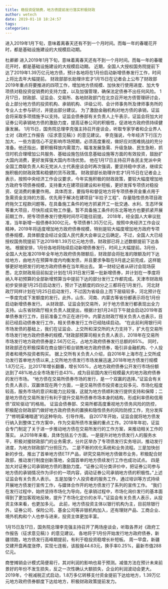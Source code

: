 ```yaml
---
title: 稳投资促销费，地方债提前发行落实积极财政
author: wetech
date: 2019-01-18 18:24:57
tags: 
categories: 
---
```

进入2019年1月下旬，意味着离春天还有不到一个月时间。而每一年的春暖花开时，都是基础设施建设的大规模启动期。
<!-- more -->
杜卿卿
进入2019年1月下旬，意味着离春天还有不到一个月时间。而每一年的春暖花开时，都是基础设施建设的大规模启动期。
近期，全国人大授权国务院提前下达了2019年1.39万亿元地方债，预计各地将在1月份启动新增债券发行工作，时间上将比去年大幅提前。
财政部部长助理许宏才1月15日在记者会上公布了财政部2019年重点将要推进的四项工作，增加地方债规模、加快发行使用进度、加大专项债对稳投资促销费的支持力度，以及加强管理，确保法定债券不出任何风险。
1月17日，财政部、证监会、交易所、各地财政部门在北京召开地方债管理研讨会，会上部分地方债的投资机构、承销机构、评级公司、会计师事务所及律师事务所的专业人士参与研讨，并提出部分建议。
为了激励金融机构对地方债的承销，证监会将采取多项措施予以支持。证监会债券部有关负责人上午表示，证监会将加大对证券公司承销地方债的激励力度，提高证券公司的积极性，促进地方政府债持续健康发展。
1月15日，国务院总理李克强主持召开座谈会，听取专家学者和企业界人士对《政府工作报告（征求意见稿）》的意见建议。
李克强说，今年经济下行压力加大，一些方面信心不足影响市场预期，必须高度重视，做好应对困难挑战的充分准备。他还指出，要积极释放内需潜力，瞄准发展急需、升级急缺、民生急盼，抓住时机合理增加公共服务、基础设施包括信息基础设施等方面的有效投资，鼓励扩大国内消费，更好发挥强大国内市场优势。
他在1月17日主持召开各民主党派中央全国工商联负责人和无党派人士代表座谈会时再次强调，要坚持稳中求进，继续实施积极的财政政策和稳健的货币政策。
财政部部长助理许宏才1月15日在记者会上表示，按照中央经济工作会议要求，今年实施积极的财政政策，要较大幅度增加地方政府专项债券规模，支持重大在建项目建设和补短板，更好发挥专项债对稳投资、促消费的重要作用。
具体而言，要指导和督促地方将专项债券资金重点用于急需资金支持的方面，优先用于解决在建项目“半拉子工程”、存量隐性债务项目政府拖欠工程款问题等。在具备施工条件的地方抓紧开工一批交通、水利、生态环保等重大项目，尽快形成实物工作量。暂不具备施工条件的东北等地方也要抓紧开展前期工作，把专项债券发行使用时间尽可能往前提。
2018年，经全国人大审议批准，当年新增一般债券8300亿元，专项债券1.35万亿元。按照中央经济工作会议精神，2019年将适度增加地方政府债券规模，特别是较大幅度增加地方政府专项债券规模，具体额度会经过全国人民代表大会审议之后确定。不过，全国人大已经授权国务院提前下达2019年1.39万亿元地方债，财政部已将上述数额提前下达各地。
根据安排，1月份各地将陆续启动新增债券发行，时间上大幅提前。3月份，全国人大批准2019年全年地方政府债务限额后，财政部会将批准的限额及时下达给地方，由地方在预算年度内均衡发债，并且要求争取在9月底之前完成，这样能够更好地把发行的地方政府债券在当年用出去。
第一财经记者从研讨会现场获悉，北京财政局目前拟定计划在1月31日发行第一批新增债券，并计划在一季度将纳入年初预算的全部新增预算当中提前下达的部分发行工作都完成。天津市财政局初步安排是1月25日启动发行，预计下达额度的四分之三都将在1月发行。
河北财政厅同样计划在1月25日启动发行，不过因为省级自上而下层级较多，河北预计在一季度完成下发额度的发行。此外，山东、河南、内蒙古等省份都表示将在1月份启动新增债券发行。
从财政部、证监会到交易所，对于地方债发行都表现出全力支持。山东省财政厅相关负责人就提出，根据计划1月24日下午就会启动2019年首单债券发行工作，目前准备工作正在进行中。内蒙古财政厅相关负责人也表示，目前已经启动债券发行工作，相关债券发行工作已经陆续启动。
“在此前利用银行间市场发债的基础上，我们在证监会、上交所和深交所的大力支持下，扩大在交易所市场发行地方政府债券的规模，”财政部预算司相关负责人表示，2018年在交易所市场发行地方政府债券是2.56万亿元，占地方政府债券发行总额的65%。
同时，财政部还在积极探索在商业银行柜台销售地方政府债券，吸引非金融机构、个人投资者和境外投资者购买。
据上交所有关负责人介绍，自2016年上海市在上交所成功发行首单地方债以来,上交所地方债发行市场发展迅速,2018年地方债发行规模1.8万亿元，比2017年增长翻番，增长105%，占地方政府债券公开发行市场份额达到了48%地占全市场发行总43%，成为目前国内发行规模最大的地方政府债券的发行市场。
“地方债在交易所债券市场的发行，是一个双赢的选择。”证监会有关负责人表示，双赢体现在两个方面，一是交易所债市投资者比较多元、市场化程度较高，服务市场的意识和能力比较强，这就为地方债顺利发行提供支持和保障；二是地方债在交易所发行有利于提升交易所债券市场本身的结构，形成利率债和信用债“双轮驱动”的格局。
证监会债券部、交易所都高度重视地方债务风险的防控，积极配合财政部门做好地方政府债务的置换和隐性债务的风险防控工作，充分发挥了“修明渠堵暗道”的这种导向、引导作用。
自2017年开始，证监会就将地方债发行纳入到整体工作方案中，作为交易所债市发展的重点工作。2018年年初，证监会专门制定了关于进一步推动地方债在交易所发行的工作方案，来推动相关工作的落实。
从2018年来看，具体包括五个方面。一是提升对地方债发行人的服务水平，积极对接财政部门的业务需求，分片区举办了专项债发行实务培训，推动发行进度，为地方财政部门分担压力。
二是不断的优化系统和业务流程。三是加快创新的步伐，推出了首单地方债ETF产品，研究交易所地方债做市业务，积极配合财政部，推动发行制度创新落地，全国首单的地方债续发行工作也成功试点。
四是加大对证券公司承销地方债的激励力度。“证券公司分类评价中，把证券公司参与地方债的承销情况作为评价的一项内容，调动证券公司承销地方债的积极性。”上述证监会有关负责人表示。
五是加强个人投资者的服务工作，通过培训等方式持续开展地方债发行宣传工作，与媒体合作开的地方债发行了系列的宣传工作。
“我们在发行过程中，始终坚持市场化为导向，在承销过程中，市场化询价发行的基本面得到了更加客观地反映，提升了市场化定价的水平。”证监会有关负责人表示，从投资主体来看，也更加多元。
此前，地方债投资主体以银行机构为主，目前除银行外，证券公司、保险公司、基金公司等非银机构加入，还有理财产品、工商企业、境外机构和个人也参与进来，投资主体更加丰富。
 
 
1月15日及17日，国务院总理李克强主持召开了两场座谈会，听取各界对《政府工作报告（征求意见稿）》的意见建议。
各地将于1月份开始发行地方政府债券，新疆领跑，地方债发行高峰期提前，有利于稳投资稳增长补短板。
周一早盘，新疆交建开盘再度涨停，实现七连板，该股报44.63元，换手率0.25%，最新市值288亿元。
商誉摊销会计模式简便易行，其对利润的影响也易于预测。减值方法在预计未来前景好的年份不发生损失，反之一次性确认大额损失，企业的利润波动会更大。
2019年，个税减税正式启动，1.8万多亿转移支付资金提前下达给地方，1.39万亿元地方政府债券额度下达给地方，积极财政政策提前发力。

